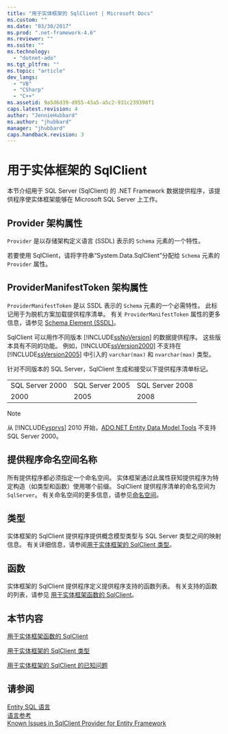 ```yaml
---
title: "用于实体框架的 SqlClient | Microsoft Docs"
ms.custom: ""
ms.date: "03/30/2017"
ms.prod: ".net-framework-4.6"
ms.reviewer: ""
ms.suite: ""
ms.technology: 
  - "dotnet-ado"
ms.tgt_pltfrm: ""
ms.topic: "article"
dev_langs: 
  - "VB"
  - "CSharp"
  - "C++"
ms.assetid: 9a5d6d39-d955-43a5-a5c2-931c239398f1
caps.latest.revision: 4
author: "JennieHubbard"
ms.author: "jhubbard"
manager: "jhubbard"
caps.handback.revision: 3
---
```

# 用于实体框架的 SqlClient
本节介绍用于 SQL Server \(SqlClient\) 的 .NET Framework 数据提供程序，该提供程序使实体框架能够在 Microsoft SQL Server 上工作。  
  
## Provider 架构属性  
 `Provider` 是以存储架构定义语言 \(SSDL\) 表示的 `Schema` 元素的一个特性。  
  
 若要使用 SqlClient，请将字符串“System.Data.SqlClient”分配给 `Schema` 元素的 `Provider` 属性。  
  
## ProviderManifestToken 架构属性  
 `ProviderManifestToken` 是以 SSDL 表示的 `Schema` 元素的一个必需特性。  此标记用于为脱机方案加载提供程序清单。  有关 `ProviderManifestToken` 属性的更多信息，请参见 [Schema Element \(SSDL\)](http://msdn.microsoft.com/zh-cn/fec75ae4-7f16-4421-9265-9dac61509222)。  
  
 SqlClient 可以用作不同版本 [!INCLUDE[ssNoVersion](../../../../../includes/ssnoversion-md.md)] 的数据提供程序。  这些版本具有不同的功能。  例如，[!INCLUDE[ssVersion2000](../../../../../includes/ssversion2000-md.md)] 不支持在 [!INCLUDE[ssVersion2005](../../../../../includes/ssversion2005-md.md)] 中引入的 `varchar(max)` 和 `nvarchar(max)` 类型。  
  
 针对不同版本的 SQL Server，SqlClient 生成和接受以下提供程序清单标记。  
  
||||  
|-|-|-|  
|SQL Server 2000|SQL Server 2005|SQL Server 2008|  
|2000|2005|2008|  
  
> [!NOTE]
>  从 [!INCLUDE[vsprvs](../../../../../includes/vsprvs-md.md)] 2010 开始，[ADO.NET Entity Data Model  Tools](http://msdn.microsoft.com/zh-cn/91076853-0881-421b-837a-f582f36be527) 不支持 SQL Server 2000。  
  
## 提供程序命名空间名称  
 所有提供程序都必须指定一个命名空间。  实体框架通过此属性获知提供程序为特定构造（如类型和函数）使用哪个前缀。  SqlClient 提供程序清单的命名空间为 `SqlServer`。  有关命名空间的更多信息，请参见[命名空间](../../../../../docs/framework/data/adonet/ef/language-reference/namespaces-entity-sql.md)。  
  
## 类型  
 实体框架的 SqlClient 提供程序提供概念模型类型与 SQL Server 类型之间的映射信息。  有关详细信息，请参阅[用于实体框架的 SqlClient 类型](../../../../../docs/framework/data/adonet/ef/sqlclient-for-ef-types.md)。  
  
## 函数  
 实体框架的 SqlClient 提供程序定义提供程序支持的函数列表。  有关支持的函数的列表，请参见 [用于实体框架函数的 SqlClient](../../../../../docs/framework/data/adonet/ef/sqlclient-for-ef-functions.md)。  
  
## 本节内容  
 [用于实体框架函数的 SqlClient](../../../../../docs/framework/data/adonet/ef/sqlclient-for-ef-functions.md)  
  
 [用于实体框架的 SqlClient 类型](../../../../../docs/framework/data/adonet/ef/sqlclient-for-ef-types.md)  
  
 [用于实体框架的 SqlClient 的已知问题](../../../../../docs/framework/data/adonet/ef/known-issues-in-sqlclient-for-entity-framework.md)  
  
## 请参阅  
 [Entity SQL 语言](../../../../../docs/framework/data/adonet/ef/language-reference/entity-sql-language.md)   
 [语言参考](../../../../../docs/framework/data/adonet/ef/language-reference/index.md)   
 [Known Issues in SqlClient Provider for Entity Framework](../../../../../docs/framework/data/adonet/ef/sqlclient-for-the-entity-framework.md)